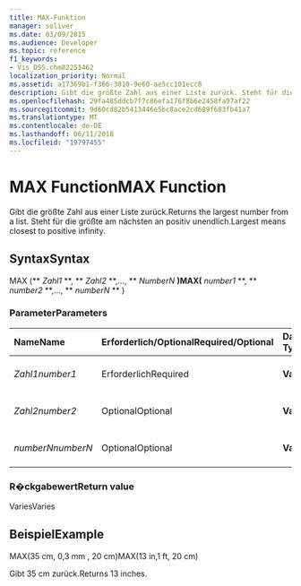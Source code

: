 ```yaml
---
title: MAX-Funktion
manager: soliver
ms.date: 03/09/2015
ms.audience: Developer
ms.topic: reference
f1_keywords:
- Vis_DSS.chm82251462
localization_priority: Normal
ms.assetid: a17369b1-f366-3010-9e60-ae5cc101ecc8
description: Gibt die größte Zahl aus einer Liste zurück. Steht für die größte am nächsten an positiv unendlich.
ms.openlocfilehash: 29fa485ddcb7f7c86efa176f8b6e2458fa97af22
ms.sourcegitcommit: 9d60cd82b5413446e5bc8ace2cd689f683fb41a7
ms.translationtype: MT
ms.contentlocale: de-DE
ms.lasthandoff: 06/11/2018
ms.locfileid: "19797455"
---
```

# <a name="max-function"></a><span data-ttu-id="87e15-104">MAX Function</span><span class="sxs-lookup"><span data-stu-id="87e15-104">MAX Function</span></span>

<span data-ttu-id="87e15-105">Gibt die größte Zahl aus einer Liste zurück.</span><span class="sxs-lookup"><span data-stu-id="87e15-105">Returns the largest number from a list.</span></span> <span data-ttu-id="87e15-106">Steht für die größte am nächsten an positiv unendlich.</span><span class="sxs-lookup"><span data-stu-id="87e15-106">Largest means closest to positive infinity.</span></span>
  
## <a name="syntax"></a><span data-ttu-id="87e15-107">Syntax</span><span class="sxs-lookup"><span data-stu-id="87e15-107">Syntax</span></span>

<span data-ttu-id="87e15-108">MAX (** *Zahl1* **, ** *Zahl2* **,..., ** *NumberN* **)</span><span class="sxs-lookup"><span data-stu-id="87e15-108">MAX(** *number1* **, ** *number2* **,..., ** *numberN* ** )</span></span> 
  
### <a name="parameters"></a><span data-ttu-id="87e15-109">Parameter</span><span class="sxs-lookup"><span data-stu-id="87e15-109">Parameters</span></span>

|<span data-ttu-id="87e15-110">**Name**</span><span class="sxs-lookup"><span data-stu-id="87e15-110">**Name**</span></span>|<span data-ttu-id="87e15-111">**Erforderlich/Optional**</span><span class="sxs-lookup"><span data-stu-id="87e15-111">**Required/Optional**</span></span>|<span data-ttu-id="87e15-112">**Datentyp**</span><span class="sxs-lookup"><span data-stu-id="87e15-112">**Data Type**</span></span>|<span data-ttu-id="87e15-113">**Beschreibung**</span><span class="sxs-lookup"><span data-stu-id="87e15-113">**Description**</span></span>|
|:-----|:-----|:-----|:-----|
| <span data-ttu-id="87e15-114">_Zahl1_</span><span class="sxs-lookup"><span data-stu-id="87e15-114">_number1_</span></span> <br/> |<span data-ttu-id="87e15-115">Erforderlich</span><span class="sxs-lookup"><span data-stu-id="87e15-115">Required</span></span>  <br/> |<span data-ttu-id="87e15-116">**Variiert**</span><span class="sxs-lookup"><span data-stu-id="87e15-116">**Varies**</span></span> <br/> |<span data-ttu-id="87e15-117">Die erste Zahl in der Liste.</span><span class="sxs-lookup"><span data-stu-id="87e15-117">The first number in the list.</span></span>  <br/> |
| <span data-ttu-id="87e15-118">_Zahl2_</span><span class="sxs-lookup"><span data-stu-id="87e15-118">_number2_</span></span> <br/> |<span data-ttu-id="87e15-119">Optional</span><span class="sxs-lookup"><span data-stu-id="87e15-119">Optional</span></span>  <br/> |<span data-ttu-id="87e15-120">**Variiert**</span><span class="sxs-lookup"><span data-stu-id="87e15-120">**Varies**</span></span> <br/> | <span data-ttu-id="87e15-121">Die zweite Zahl in der Liste.</span><span class="sxs-lookup"><span data-stu-id="87e15-121">The second number in the list.</span></span>  <br/> |
| <span data-ttu-id="87e15-122">_numberN_</span><span class="sxs-lookup"><span data-stu-id="87e15-122">_numberN_</span></span> <br/> |<span data-ttu-id="87e15-123">Optional</span><span class="sxs-lookup"><span data-stu-id="87e15-123">Optional</span></span>  <br/> |<span data-ttu-id="87e15-124">**Variiert**</span><span class="sxs-lookup"><span data-stu-id="87e15-124">**Varies**</span></span> <br/> |<span data-ttu-id="87e15-125">Die n-te Zahl in der Liste.</span><span class="sxs-lookup"><span data-stu-id="87e15-125">The nth number in the list.</span></span>  <br/> |
   
### <a name="return-value"></a><span data-ttu-id="87e15-126">R�ckgabewert</span><span class="sxs-lookup"><span data-stu-id="87e15-126">Return value</span></span>

<span data-ttu-id="87e15-127">Varies</span><span class="sxs-lookup"><span data-stu-id="87e15-127">Varies</span></span>
  
## <a name="example"></a><span data-ttu-id="87e15-128">Beispiel</span><span class="sxs-lookup"><span data-stu-id="87e15-128">Example</span></span>

<span data-ttu-id="87e15-129">MAX(35 cm, 0,3 mm , 20 cm)</span><span class="sxs-lookup"><span data-stu-id="87e15-129">MAX(13 in,1 ft, 20 cm)</span></span> 
  
<span data-ttu-id="87e15-130">Gibt 35 cm zurück.</span><span class="sxs-lookup"><span data-stu-id="87e15-130">Returns 13 inches.</span></span> 
  

